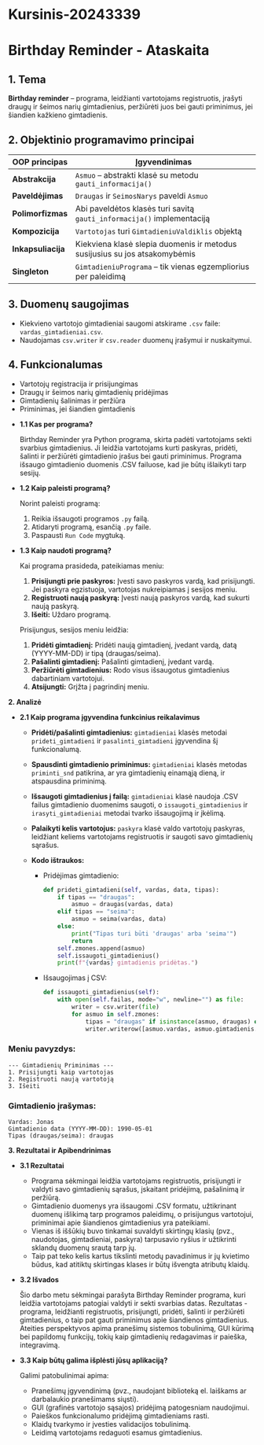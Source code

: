# Kursinis-20243339

# Birthday Reminder - Ataskaita

## 1. Tema
**Birthday reminder** – programa, leidžianti vartotojams registruotis, įrašyti draugų ir šeimos narių gimtadienius, peržiūrėti juos bei gauti priminimus, jei šiandien kažkieno gimtadienis.

## 2. Objektinio programavimo principai

| OOP principas     | Įgyvendinimas                                                                   |
|-------------------|---------------------------------------------------------------------------------|
| **Abstrakcija**   | `Asmuo` – abstrakti klasė su metodu `gauti_informacija()`                       |
| **Paveldėjimas**  | `Draugas` ir `SeimosNarys` paveldi `Asmuo`                                      |
| **Polimorfizmas** | Abi paveldėtos klasės turi savitą `gauti_informacija()` implementaciją          |
| **Kompozicija**   | `Vartotojas` turi `GimtadieniuValdiklis` objektą                                |
| **Inkapsuliacija**| Kiekviena klasė slepia duomenis ir metodus susijusius su jos atsakomybėmis      |
| **Singleton**     | `GimtadieniuPrograma` – tik vienas egzempliorius per paleidimą                  |

## 3. Duomenų saugojimas

- Kiekvieno vartotojo gimtadieniai saugomi atskirame `.csv` faile: `vardas_gimtadieniai.csv`.
- Naudojamas `csv.writer` ir `csv.reader` duomenų įrašymui ir nuskaitymui.

## 4. Funkcionalumas

- Vartotojų registracija ir prisijungimas
- Draugų ir šeimos narių gimtadienių pridėjimas
- Gimtadienių šalinimas ir peržiūra
- Priminimas, jei šiandien gimtadienis

* **1.1 Kas per programa?**

    Birthday Reminder yra Python programa, skirta padėti vartotojams sekti svarbius gimtadienius. Ji leidžia vartotojams kurti paskyras, pridėti, šalinti ir peržiūrėti gimtadienio įrašus bei gauti priminimus. Programa išsaugo gimtadienio duomenis .CSV failuose, kad jie būtų išlaikyti tarp sesijų.
    
* **1.2 Kaip paleisti programą?**

    Norint paleisti programą:
    
    1.  Reikia išsaugoti programos `.py` failą.
    2.  Atidaryti programą, esančią `.py` faile.
    3.  Paspausti `Run Code` mygtuką.
    
* **1.3 Kaip naudoti programą?**

    Kai programa prasideda, pateikiamas meniu:
    
    1.  **Prisijungti prie paskyros:** Įvesti savo paskyros vardą, kad prisijungti. Jei paskyra egzistuoja, vartotojas nukreipiamas į sesijos meniu.
    2.  **Registruoti naują paskyrą:** Įvesti naują paskyros vardą, kad sukurti naują paskyrą.
    3.  **Išeiti:** Uždaro programą.
    
    Prisijungus, sesijos meniu leidžia:
    
    1.  **Pridėti gimtadienį:** Pridėti naują gimtadienį, įvedant vardą, datą (YYYY-MM-DD) ir tipą (draugas/seima).
    2.  **Pašalinti gimtadienį:** Pašalinti gimtadienį, įvedant vardą.
    3.  **Peržiūrėti gimtadienius:** Rodo visus išsaugotus gimtadienius dabartiniam vartotojui.
    4.  **Atsijungti:** Grįžta į pagrindinį meniu.

**2. Analizė**

* **2.1 Kaip programa įgyvendina funkcinius reikalavimus**
    * **Pridėti/pašalinti gimtadienius:** `gimtadieniai` klasės metodai `prideti_gimtadieni` ir `pasalinti_gimtadieni` įgyvendina šį funkcionalumą.
    * **Spausdinti gimtadienio priminimus:** `gimtadieniai` klasės metodas `priminti_snd` patikrina, ar yra gimtadienių einamąją dieną, ir atspausdina priminimą.
    * **Išsaugoti gimtadienius į failą:** `gimtadieniai` klasė naudoja .CSV failus gimtadienio duomenims saugoti, o `issaugoti_gimtadienius` ir `irasyti_gimtadieniai` metodai tvarko išsaugojimą ir įkėlimą.
    * **Palaikyti kelis vartotojus:** `paskyra` klasė valdo vartotojų paskyras, leidžiant keliems vartotojams registruotis ir saugoti savo gimtadienių sąrašus.

    * **Kodo ištraukos:**
    
        * Pridėjimas gimtadienio:
    
            ```python
            def prideti_gimtadieni(self, vardas, data, tipas):
                if tipas == "draugas":
                    asmuo = draugas(vardas, data)
                elif tipas == "seima":
                    asmuo = seima(vardas, data)
                else:
                    print("Tipas turi būti 'draugas' arba 'seima'")
                    return
                self.zmones.append(asmuo)
                self.issaugoti_gimtadienius()
                print(f"{vardas} gimtadienis pridėtas.")
            ```
            
        * Išsaugojimas į CSV:
    
            ```python
            def issaugoti_gimtadienius(self):
                with open(self.failas, mode="w", newline="") as file:
                    writer = csv.writer(file)
                    for asmuo in self.zmones:
                        tipas = "draugas" if isinstance(asmuo, draugas) else "seima"
                        writer.writerow([asmuo.vardas, asmuo.gimtadienis.strftime("%Y-%m-%d"), tipas])
### Meniu pavyzdys:

```text
--- Gimtadienių Priminimas ---
1. Prisijungti kaip vartotojas
2. Registruoti naują vartotoją
3. Išeiti
```

### Gimtadienio įrašymas:

```text
Vardas: Jonas
Gimtadienio data (YYYY-MM-DD): 1990-05-01
Tipas (draugas/seima): draugas
```

**3. Rezultatai ir Apibendrinimas**

* **3.1 Rezultatai**

    * Programa sėkmingai leidžia vartotojams registruotis, prisijungti ir valdyti savo gimtadienių sąrašus, įskaitant pridėjimą, pašalinimą ir peržiūrą.
    * Gimtadienio duomenys yra išsaugomi .CSV formatu, užtikrinant duomenų išlikimą tarp programos paleidimų, o prisijungus vartotojui, priminimai apie šiandienos gimtadienius yra pateikiami.
    * Vienas iš iššūkių buvo tinkamai suvaldyti skirtingų klasių (pvz., naudotojas, gimtadieniai, paskyra) tarpusavio ryšius ir užtikrinti sklandų duomenų srautą tarp jų.
    * Taip pat teko kelis kartus tikslinti metodų pavadinimus ir jų kvietimo būdus, kad atitiktų skirtingas klases ir būtų išvengta atributų klaidų.

* **3.2 Išvados**

    Šio darbo metu sėkmingai parašyta Birthday Reminder programa, kuri leidžia vartotojams patogiai valdyti ir sekti svarbias datas. Rezultatas - programa, leidžianti registruotis, prisijungti, pridėti, šalinti ir peržiūrėti gimtadienius, o taip pat gauti priminimus apie šiandienos gimtadienius. Ateities perspektyvos apima pranešimų sistemos tobulinimą, GUI kūrimą bei papildomų funkcijų, tokių kaip gimtadienių redagavimas ir paieška, integravimą.

* **3.3 Kaip būtų galima išplėsti jūsų aplikaciją?**

    Galimi patobulinimai apima:
    
    * Pranešimų įgyvendinimą (pvz., naudojant biblioteką el. laiškams ar darbalaukio pranešimams siųsti).
    * GUI (grafinės vartotojo sąsajos) pridėjimą patogesniam naudojimui.
    * Paieškos funkcionalumo pridėjimą gimtadieniams rasti.
    * Klaidų tvarkymo ir įvesties validacijos tobulinimą.
    * Leidimą vartotojams redaguoti esamus gimtadienius.
